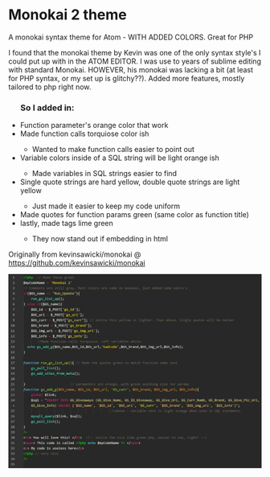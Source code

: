 # Monokai 2 theme

A monokai syntax theme for Atom - WITH ADDED COLORS. Great for PHP

I found that the monokai theme by Kevin was one of the only syntax style's I could put up with in the ATOM EDITOR. I was use to years of sublime editing with standard Monokai. HOWEVER, his monokai was lacking a bit (at least for PHP syntax, or my set up is glitchy??). Added more features, mostly tailored to php right now. <ul><h3>So I added in:</h3> <li>Function parameter's orange color that work</li> <li>Made function calls torquiose color ish</li><ul><li>Wanted to make function calls easier to point out</li></ul><li>Variable colors inside of a SQL string will be light orange ish</li><ul><li>Made variables in SQL strings easier to find</li></ul><li>Single quote strings are hard yellow, double quote strings are light yellow</li><ul><li>Just made it easier to keep my code uniform</li></ul><li>Made quotes for function params green (same color as function title)</li><li>lastly, made <?php ?> tags lime green</li><ul><li>They now stand out if embedding in html</li></ul></ul>

Originally from kevinsawicki/monokai @ https://github.com/kevinsawicki/monokai

![](https://github.com/thegifter/monokai/blob/master/Monokai-2-demo.JPG)
